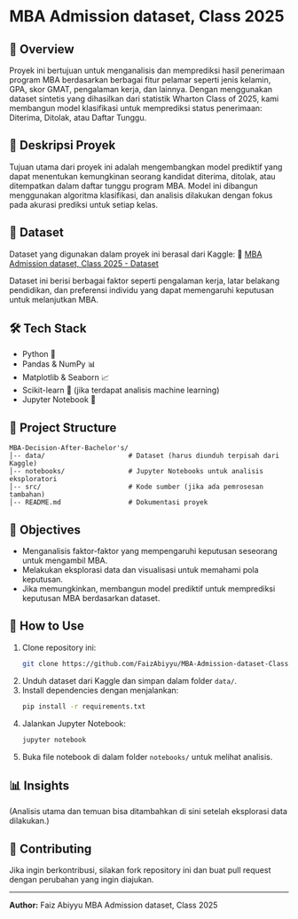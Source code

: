 # MBA Admission dataset, Class 2025

## 📌 Overview

Proyek ini bertujuan untuk menganalisis dan memprediksi hasil penerimaan program MBA berdasarkan berbagai fitur pelamar seperti jenis kelamin, GPA, skor GMAT, pengalaman kerja, dan lainnya. Dengan menggunakan dataset sintetis yang dihasilkan dari statistik Wharton Class of 2025, kami membangun model klasifikasi untuk memprediksi status penerimaan: Diterima, Ditolak, atau Daftar Tunggu.

## 📌 Deskripsi Proyek

Tujuan utama dari proyek ini adalah mengembangkan model prediktif yang dapat menentukan kemungkinan seorang kandidat diterima, ditolak, atau ditempatkan dalam daftar tunggu program MBA. Model ini dibangun menggunakan algoritma klasifikasi, dan analisis dilakukan dengan fokus pada akurasi prediksi untuk setiap kelas.

## 📂 Dataset

Dataset yang digunakan dalam proyek ini berasal dari Kaggle:
🔗 [MBA Admission dataset, Class 2025  -  Dataset](https://www.kaggle.com/datasets/taweilo/mba-admission-dataset)

Dataset ini berisi berbagai faktor seperti pengalaman kerja, latar belakang pendidikan, dan preferensi individu yang dapat memengaruhi keputusan untuk melanjutkan MBA.

## 🛠 Tech Stack

* Python 🐍
* Pandas & NumPy 📊
* Matplotlib & Seaborn 📈
* Scikit-learn 🤖 (jika terdapat analisis machine learning)
* Jupyter Notebook 📓

## 📑 Project Structure

```
MBA-Decision-After-Bachelor's/
│-- data/                     # Dataset (harus diunduh terpisah dari Kaggle)
│-- notebooks/                # Jupyter Notebooks untuk analisis eksploratori
│-- src/                      # Kode sumber (jika ada pemrosesan tambahan)
│-- README.md                 # Dokumentasi proyek
```

## 🎯 Objectives

* Menganalisis faktor-faktor yang mempengaruhi keputusan seseorang untuk mengambil MBA.
* Melakukan eksplorasi data dan visualisasi untuk memahami pola keputusan.
* Jika memungkinkan, membangun model prediktif untuk memprediksi keputusan MBA berdasarkan dataset.

## 🚀 How to Use

1. Clone repository ini:
   ```sh
   git clone https://github.com/FaizAbiyyu/MBA-Admission-dataset-Class-2025.git
   ```
2. Unduh dataset dari Kaggle dan simpan dalam folder `data/`.
3. Install dependencies dengan menjalankan:
   ```sh
   pip install -r requirements.txt
   ```
4. Jalankan Jupyter Notebook:
   ```sh
   jupyter notebook
   ```
5. Buka file notebook di dalam folder `notebooks/` untuk melihat analisis.

## 📊 Insights

(Analisis utama dan temuan bisa ditambahkan di sini setelah eksplorasi data dilakukan.)

## 🤝 Contributing

Jika ingin berkontribusi, silakan fork repository ini dan buat pull request dengan perubahan yang ingin diajukan.

---

**Author:** Faiz Abiyyu MBA Admission dataset, Class 2025

